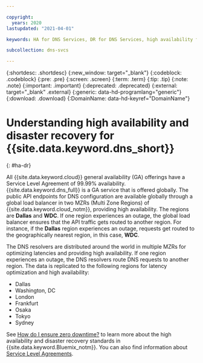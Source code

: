 ```yaml
---

copyright:
  years: 2020
lastupdated: "2021-04-01"

keywords: HA for DNS Services, DR for DNS Services, high availability for DNS Services, disaster recovery for DNS Services, failover for DNS Services

subcollection: dns-svcs

---
```


{:shortdesc: .shortdesc}
{:new_window: target="_blank"}
{:codeblock: .codeblock}
{:pre: .pre}
{:screen: .screen}
{:term: .term}
{:tip: .tip}
{:note: .note}
{:important: .important}
{:deprecated: .deprecated}
{:external: target="_blank" .external}
{:generic: data-hd-programlang="generic"}
{:download: .download}
{:DomainName: data-hd-keyref="DomainName"}


# Understanding high availability and disaster recovery for {{site.data.keyword.dns_short}}
{: #ha-dr}

All {{site.data.keyword.cloud}} general availability (GA) offerings have a Service Level Agreement of 99.99% availability. {{site.data.keyword.dns_full}} is a GA service that is offered globally. The public API endpoints for DNS configuration are available globally through a global load balancer in two MZRs (Multi Zone Regions) of {{site.data.keyword.cloud_notm}}, providing high availability. The regions are **Dallas** and **WDC**. If one region experiences an outage, the global load balancer ensures that the API traffic gets routed to another region. For instance, if the **Dallas** region experiences an outage, requests get routed to the geographically nearest region, in this case, **WDC**.


The DNS resolvers are distributed around the world in multiple MZRs for optimizing latencies and providing high availability. If one region experiences an outage, the DNS resolvers route DNS requests to another region.
The data is replicated to the following regions for latency optimization and high availability:

* Dallas
* Washington, DC
* London
* Frankfurt
* Osaka
* Tokyo
* Sydney

See [How do I ensure zero downtime?](/docs/overview?topic=overview-zero-downtime#zero-downtime) to learn more about the high availability and disaster recovery standards in {{site.data.keyword.Bluemix_notm}}. You can also find information about [Service Level Agreements](/docs/overview?topic=overview-slas#slas).
